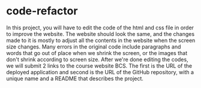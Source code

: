 # code-refactor
In this project, you will have to edit the code of the html and css file in order to improve the website. The website should look the same, and the changes made to it is mostly to adjust all the contents in the website when the screen size changes. Many errors in the original code include paragraphs and words that go out of place when we shrink the screen, or the images that don't shrink according to screen size. After we're done editing the codes, we will submit 2 links to the course website BCS. The first is the URL of the deployed application and second is the URL of the GitHub repository, with a unique name and a README that describes the project.